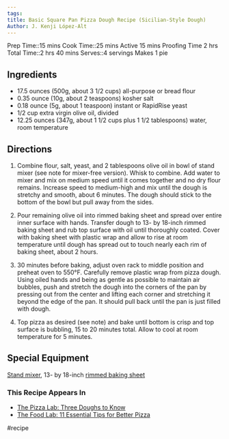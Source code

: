 ```yaml
---
tags: 
title: Basic Square Pan Pizza Dough Recipe (Sicilian-Style Dough)
Author: J. Kenji López-Alt
---
```

Prep Time::15 mins
Cook Time::25 mins
Active 15 mins
Proofing Time 2 hrs
Total Time::2 hrs 40 mins
Serves::4 servings
Makes 1 pie

## Ingredients

- 17.5 ounces (500g, about 3 1/2 cups) all-purpose or bread flour
- 0.35 ounce (10g, about 2 teaspoons) kosher salt
- 0.18 ounce (5g, about 1 teaspoon) instant or RapidRise yeast
- 1/2 cup extra virgin olive oil, divided
- 12.25 ounces (347g, about 1 1/2 cups plus 1 1/2 tablespoons) water, room temperature
## Directions

1. Combine flour, salt, yeast, and 2 tablespoons olive oil in bowl of stand mixer (see note for mixer-free version). Whisk to combine. Add water to mixer and mix on medium speed until it comes together and no dry flour remains. Increase speed to medium-high and mix until the dough is stretchy and smooth, about 6 minutes. The dough should stick to the bottom of the bowl but pull away from the sides.
    
2. Pour remaining olive oil into rimmed baking sheet and spread over entire inner surface with hands. Transfer dough to 13- by 18-inch rimmed baking sheet and rub top surface with oil until thoroughly coated. Cover with baking sheet with plastic wrap and allow to rise at room temperature until dough has spread out to touch nearly each rim of baking sheet, about 2 hours.
    
3. 30 minutes before baking, adjust oven rack to middle position and preheat oven to 550°F. Carefully remove plastic wrap from pizza dough. Using oiled hands and being as gentle as possible to maintain air bubbles, push and stretch the dough into the corners of the pan by pressing out from the center and lifting each corner and stretching it beyond the edge of the pan. It should pull back until the pan is just filled with dough.
    
4. Top pizza as desired (see note) and bake until bottom is crisp and top surface is bubbling, 15 to 20 minutes total. Allow to cool at room temperature for 5 minutes.
    

## Special Equipment

[Stand mixer](https://www.seriouseats.com/bravetart-best-stand-mixer), 13- by 18-inch [rimmed baking sheet](https://www.seriouseats.com/why-baking-sheets-and-cooling-racks-arent-just-for-baking)

### This Recipe Appears In

- [The Pizza Lab: Three Doughs to Know](https://www.seriouseats.com/the-pizza-lab-three-doughs-to-know)
- [The Food Lab: 11 Essential Tips for Better Pizza](https://www.seriouseats.com/essential-tips-for-better-pizza-how-to-make-pizza-at-home)


#recipe